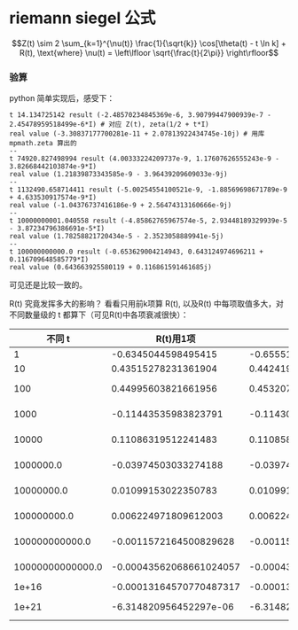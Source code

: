 # riemann siegel 公式

$$Z(t) \sim 2 \sum_{k=1}^{\nu(t)} \frac{1}{\sqrt{k}} \cos[\theta(t) - t \ln k] + R(t), \text{where} \nu(t) = \left\lfloor \sqrt{\frac{t}{2\pi}} \right\rfloor$$


### 验算

python 简单实现后，感受下：

```
t 14.134725142 result (-2.48570234845369e-6, 3.90799447900939e-7 - 2.45478959518499e-6*I) # 对应 Z(t), zeta(1/2 + t*I)
real value (-3.30837177700281e-11 + 2.07813922434745e-10j) # 用库 mpmath.zeta 算出的
--
t 74920.827498994 result (4.00333224209737e-9, 1.17607626555243e-9 - 3.82668442103874e-9*I)
real value (1.21839873343585e-9 - 3.96439209609033e-9j)
--
t 1132490.658714411 result (-5.00254554100521e-9, -1.88569698671789e-9 + 4.633530917574e-9*I)
real value (-1.04376737416186e-9 + 2.56474313160666e-9j)
--
t 10000000001.040558 result (-4.85862765967574e-5, 2.93448189329939e-5 - 3.87234796386691e-5*I)
real value (1.78258821720434e-5 - 2.3523058889941e-5j)
--
t 100000000000.0 result (-0.653629004214943, 0.643124974696211 + 0.116709648585779*I)
real value (0.643663925580119 + 0.116861591461685j)
```

可见还是比较一致的。

R(t) 究竟发挥多大的影响？ 看看只用前k项算 R(t), 以及R(t) 中每项取值多大，对不同数量级的 t 都算下（可见R(t)中各项衰减很快）：

| 不同 t| R(t)用1项 | 用2项 | 第2项=用2项-用1项 | 用3项 | 第3项 | 用4项 | 第4项 | 用5项 | 第5项 |
|----|----|----|----|----|----|----|----|----|----|
| 1|-0.6345044598495415|-0.655517429069081|-0.0210129692195393|-0.707070986729706|-0.0515535576606252|-0.713063998384924|-0.00599301165521826|-0.739579333744351|-0.0265153353594263 |
| 10|0.43515278231361904|0.442419830240922|0.00726704792730304|0.445056454595899|0.00263662435497680|0.460290414631578|0.0152339600356796|2621.77181888558|2621.31152847095 |
| 100|0.44995603821661956|0.453207122848073|0.00325108463145307|0.453244413365569|3.72905174962912e-5|0.453245936533741|1.52316817209064e-6|0.453245937270208|7.36466554407400e-10 |
| 1000|-0.11443535983823791|-0.114301260662533|0.000134099175704810|-0.114310411685205|-9.15102267162737e-6|-0.114310374593537|3.70916678066324e-8|-0.114310379171305|-4.57776773432617e-9 |
| 10000|0.11086319512241483|0.110858071083571|-5.12403884346535e-6|0.110858300609632|2.29526061101826e-7|0.110858300844943|2.35310299023794e-10|0.110858300848712|3.76883246833160e-12 |
| 1000000.0|-0.03974503033274188|-0.0397462061995665|-1.17586682465282e-6|-0.0397462066583713|-4.58804813585623e-10|-0.0397462066585034|-1.32033273203547e-13|-0.0397462066585034|-4.85722573273506e-17 |
| 10000000.0|0.01099153022350783|0.0109914516398405|-7.85836673511398e-8|0.0109914517316597|9.18192067517198e-11|0.0109914517316573|-2.36789754470834e-15|0.0109914517316573|5.20417042793042e-18 |
| 100000000.0|0.006224971809612003|0.00622498803098462|1.62213726140684e-8|0.00622498803614701|5.16239481718195e-12|0.00622498803614706|4.85722573273506e-17|0.00622498803614706|0 |
| 100000000000.0|-0.0011572164500829628|-0.00115721630492646|1.45156506823133e-10|-0.00115721630492737|-9.13331910101789e-16|-0.00115721630492737|0|-0.00115721630492737|0 |
| 10000000000000.0|-0.00043562068661024057|-0.000435620693882526|-7.27228585510609e-12|-0.000435620693882529|-2.60208521396521e-18|-0.000435620693882529|0|-0.000435620693882529|0 |
| 1e+16|-0.00013164570770487317|-0.000131645707646345|5.85284587722307e-14|-0.000131645707646345|0|-0.000131645707646345|0|-0.000131645707646345|0 |
| 1e+21|-6.314820956452297e-06|-6.31482095645260e-6|-3.04084828064294e-19|-6.31482095645260e-6|0|-6.31482095645260e-6|0|-6.31482095645260e-6|0 |
